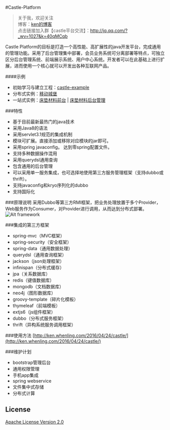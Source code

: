 #Castle-Platform

> 关于我，欢迎关注   
  博客：[ken的博客](http://ken.whenling.com)  
  点击链接加入群【castle平台交流】：http://jq.qq.com/?_wv=1027&k=40qMCqb

Castle Platform的目标是打造一个高性能、高扩展性的java开发平台，完成通用的管理功能。采用了后台管理集中部署，会员业务系统可分离部署等特点，可独立区分后台管理系统、前端展示系统、用户中心系统。开发者可以在此基础上进行扩展，进而使用一个核心就可以开发出各种互联网产品。 

####示例
- 初始学习与建立工程：[castle-example](https://github.com/xiangxik/castle-example)
- 分布式实例：[移动城堡](http://mdm.whenling.com)
- 一站式实例：[床垫材料前台](http://www.gzcdcl.com) | [床垫材料后台管理](http://www.gzcdcl.com/admin)

###特性
- 基于目前最新最热门的java技术
- 采用Java8的语法
- 采用servlet3.1规范的集成机制
- 模块可扩展。直接添加或移除对应模块的jar即可。
- 采用spring javaconfig。 达到零spring配置文件。
- 支持多种数据操作混用
- 采用querydsl通用查询
- 包含通用的后台管理
- 可以采用单一服务集成，也可选择地使用第三方服务管理框架（支持dubbo或thrift）。
- 支持javaconfig和kryo序列化的dubbo
- 支持国际化

###原理说明
采用Dubbo等第三方RMI框架，把业务处理放置于多个Provider， Web服务作为Consumer，对Provider进行调用，从而达到分布式部署。<br/>
![Alt framework](http://ken.whenling.com/img/castle/frame.jpg)

###集成的第三方框架
- spring-mvc（MVC框架）
- spring-security（安全框架）
- spring-data（通用数据处理）
- querydsl（通用查询框架）
- jackson（json处理框架）
- infinispan（分布式缓存）
- jpa（关系数据库）
- redis（键值数据库）
- mongodb（文档数据库）
- neo4j（图形数据库）
- groovy-template（碎片化模板）
- thymeleaf（前端模板）
- extjs6（js组件框架）
- dubbo（分布式服务框架）
- thrift（异构系统服务调用框架）

###使用方法
[http://ken.whenling.com/2016/04/24/castle/](http://ken.whenling.com/2016/04/24/castle/)

###维护计划
- bootstrap管理后台
- 通用权限管理
- 手机app集成
- spring webservice
- 文件集中式存储
- 分布式计算

## License
[Apache License Version 2.0](https://github.com/xiangxik/castle-platform/blob/master/LICENSE)
